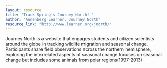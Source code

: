 ```yaml
---
layout: resource
title: "Track Spring's Journey North! "
author: "Annenberg Learner, Journey North"
resource_link: "http://www.learner.org/jnorth/"
---
```


Journey North is a website that engages students and citizen scientists around the globe in tracking wildlife migration and seasonal change. Participants share field observations across the northern hemisphere, exploring the interrelated aspects of seasonal change.focuses on seasonal change but includes some animals from polar regions(1997-2013)

